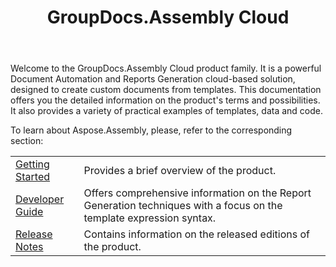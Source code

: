 ﻿---
id: "GroupDocs.Assembly Cloud"
url: "assembly"
title: "GroupDocs.Assembly Cloud"
description: "GroupDocs.Assembly Cloud"
keywords: ""
hideChildren: true
---

Welcome to the GroupDocs.Assembly Cloud product family. It is a powerful Document Automation and Reports Generation cloud-based solution, designed to create custom documents from templates. This documentation offers you the detailed information on the product's terms and possibilities. It also provides a variety of practical examples of templates, data and code.

To learn about Aspose.Assembly, please, refer to the corresponding section:

|  |  |
| --- |---|
| [Getting Started](/assembly/getting-started/) | Provides a brief overview of the product. |
| [Developer Guide](/assembly/developer-guide/) | Offers comprehensive information on the Report Generation techniques with a focus on the template expression syntax. |
| [Release Notes](/assembly/release-notes/) | Contains information on the released editions of the product. |
